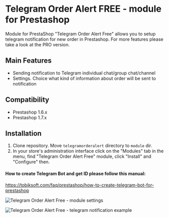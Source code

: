 # Telegram Order Alert FREE - module for Prestashop

Module for PrestaShop "Telegram Order Alert Free" allows you to setup telegram notification for new order in Prestashop. For more features please take a look at the PRO version.

## Main Features
* Sending notification to Telegram individual chat/group chat/channel
* Settings. Choice what kind of information about order will be sent to notification

## Compatibility
* Prestashop 1.6.x
* Prestashop 1.7.x

## Installation
1.  Clone repository. Move `telegramorderalert` directory to `module` dir.
3.  In your store's administration interface click on the "Modules" tab in the menu, find "Telegram Order Alert Free" module, click "Install" and "Configure" then.


#### How to create Telegram Bot and get ID please follow this manual:

https://tobiksoft.com/faq/prestashop/how-to-create-telegram-bot-for-prestashop



![Telegram Order Alert Free - module settings](https://tobiksoft.com/144-thickbox_default/telegram-order-alert-free-module-for-prestashop.jpg) 

![Telegram Order Alert Free - telegram notification example](https://tobiksoft.com/145-thickbox_default/telegram-order-alert-free-module-for-prestashop.jpg)
